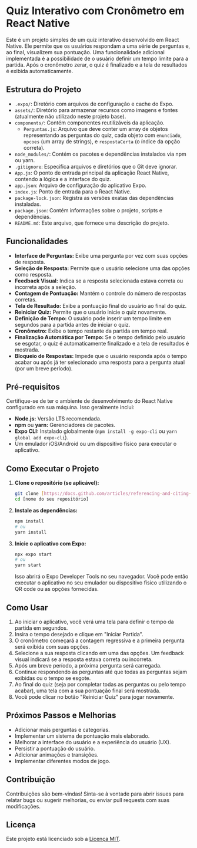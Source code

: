 # Quiz Interativo com Cronômetro em React Native

Este é um projeto simples de um quiz interativo desenvolvido em React Native. Ele permite que os usuários respondam a uma série de perguntas e, ao final, visualizem sua pontuação. Uma funcionalidade adicional implementada é a possibilidade de o usuário definir um tempo limite para a partida. Após o cronômetro zerar, o quiz é finalizado e a tela de resultados é exibida automaticamente.

## Estrutura do Projeto

* `.expo/`: Diretório com arquivos de configuração e cache do Expo.
* `assets/`: Diretório para armazenar recursos como imagens e fontes (atualmente não utilizado neste projeto base).
* `components/`: Contém componentes reutilizáveis da aplicação.
    * `Perguntas.js`: Arquivo que deve conter um array de objetos representando as perguntas do quiz, cada objeto com `enunciado`, `opcoes` (um array de strings), e `respostaCerta` (o índice da opção correta).
* `node_modules/`: Contém os pacotes e dependências instalados via npm ou yarn.
* `.gitignore`: Especifica arquivos e diretórios que o Git deve ignorar.
* `App.js`: O ponto de entrada principal da aplicação React Native, contendo a lógica e a interface do quiz.
* `app.json`: Arquivo de configuração do aplicativo Expo.
* `index.js`: Ponto de entrada para o React Native.
* `package-lock.json`: Registra as versões exatas das dependências instaladas.
* `package.json`: Contém informações sobre o projeto, scripts e dependências.
* `README.md`: Este arquivo, que fornece uma descrição do projeto.

## Funcionalidades

* **Interface de Perguntas:** Exibe uma pergunta por vez com suas opções de resposta.
* **Seleção de Resposta:** Permite que o usuário selecione uma das opções como resposta.
* **Feedback Visual:** Indica se a resposta selecionada estava correta ou incorreta após a seleção.
* **Contagem de Pontuação:** Mantém o controle do número de respostas corretas.
* **Tela de Resultado:** Exibe a pontuação final do usuário ao final do quiz.
* **Reiniciar Quiz:** Permite que o usuário inicie o quiz novamente.
* **Definição de Tempo:** O usuário pode inserir um tempo limite em segundos para a partida antes de iniciar o quiz.
* **Cronômetro:** Exibe o tempo restante da partida em tempo real.
* **Finalização Automática por Tempo:** Se o tempo definido pelo usuário se esgotar, o quiz é automaticamente finalizado e a tela de resultados é mostrada.
* **Bloqueio de Respostas:** Impede que o usuário responda após o tempo acabar ou após já ter selecionado uma resposta para a pergunta atual (por um breve período).

## Pré-requisitos

Certifique-se de ter o ambiente de desenvolvimento do React Native configurado em sua máquina. Isso geralmente inclui:

* **Node.js:** Versão LTS recomendada.
* **npm** ou **yarn:** Gerenciadores de pacotes.
* **Expo CLI:** Instalado globalmente (`npm install -g expo-cli` ou `yarn global add expo-cli`).
* Um emulador iOS/Android ou um dispositivo físico para executar o aplicativo.

## Como Executar o Projeto

1.  **Clone o repositório (se aplicável):**
    ```bash
    git clone [https://docs.github.com/articles/referencing-and-citing-content](https://docs.github.com/articles/referencing-and-citing-content)
    cd [nome do seu repositório]
    ```

2.  **Instale as dependências:**
    ```bash
    npm install
    # ou
    yarn install
    ```

3.  **Inicie o aplicativo com Expo:**
    ```bash
    npx expo start
    # ou
    yarn start
    ```

    Isso abrirá o Expo Developer Tools no seu navegador. Você pode então executar o aplicativo no seu emulador ou dispositivo físico utilizando o QR code ou as opções fornecidas.

## Como Usar

1.  Ao iniciar o aplicativo, você verá uma tela para definir o tempo da partida em segundos.
2.  Insira o tempo desejado e clique em "Iniciar Partida".
3.  O cronômetro começará a contagem regressiva e a primeira pergunta será exibida com suas opções.
4.  Selecione a sua resposta clicando em uma das opções. Um feedback visual indicará se a resposta estava correta ou incorreta.
5.  Após um breve período, a próxima pergunta será carregada.
6.  Continue respondendo às perguntas até que todas as perguntas sejam exibidas ou o tempo se esgote.
7.  Ao final do quiz (seja por completar todas as perguntas ou pelo tempo acabar), uma tela com a sua pontuação final será mostrada.
8.  Você pode clicar no botão "Reiniciar Quiz" para jogar novamente.

## Próximos Passos e Melhorias

* Adicionar mais perguntas e categorias.
* Implementar um sistema de pontuação mais elaborado.
* Melhorar a interface do usuário e a experiência do usuário (UX).
* Persistir a pontuação do usuário.
* Adicionar animações e transições.
* Implementar diferentes modos de jogo.

## Contribuição

Contribuições são bem-vindas! Sinta-se à vontade para abrir issues para relatar bugs ou sugerir melhorias, ou enviar pull requests com suas modificações.

## Licença

Este projeto está licenciado sob a [Licença MIT](LICENSE).